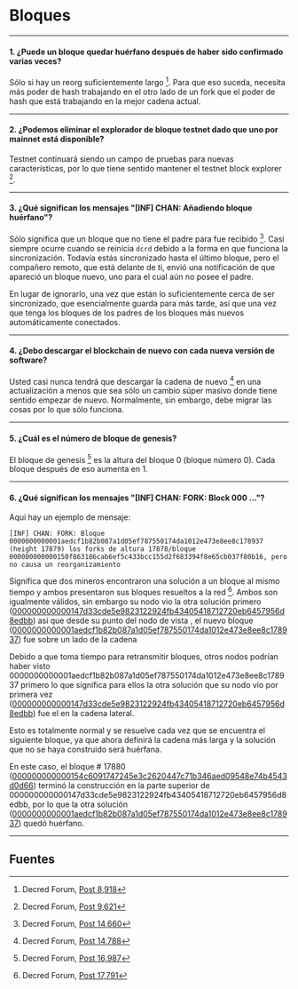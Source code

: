 # <i class="fa fa-cubes"></i> Bloques

---

#### 1. ¿Puede un bloque quedar huérfano después de haber sido confirmado varias veces?

Sólo si hay un reorg suficientemente largo [^8918]. Para que eso suceda, necesita más poder de hash trabajando en el otro lado de un fork que el poder de hash que está trabajando en la mejor cadena actual.

---

#### 2. ¿Podemos eliminar el explorador de bloque testnet dado que uno por mainnet está disponible?

Testnet continuará siendo un campo de pruebas para nuevas características, por lo que tiene sentido mantener el testnet block explorer [^ 9621].

---

#### 3. ¿Qué significan los mensajes "[INF] CHAN: Añadiendo bloque huérfano"?

Sólo significa que un bloque que no tiene el padre para fue recibido [^ 14660]. Casi siempre ocurre cuando se reinicia `dcrd` debido a la forma en que funciona la sincronización. Todavía estás sincronizado hasta el último bloque, pero el compañero remoto, que está delante de ti, envió una notificación de que apareció un bloque nuevo, uno para el cual aún no posee el padre.

En lugar de ignorarlo, una vez que están lo suficientemente cerca de ser sincronizado, que esencialmente guarda para más tarde, así que una vez que tenga los bloques de los padres de los bloques más nuevos automáticamente conectados.

---

#### 4. ¿Debo descargar el blockchain de nuevo con cada nueva versión de software?

Usted casi nunca tendrá que descargar la cadena de nuevo [^ 14788] en una actualización a menos que sea sólo un cambio súper masivo donde tiene sentido empezar de nuevo. Normalmente, sin embargo, debe migrar las cosas por lo que sólo funciona.

---

#### 5. ¿Cuál es el número de bloque de genesis?

El bloque de genesis [^ 16987] es la altura del bloque 0 (bloque número 0). Cada bloque después de eso aumenta en 1.

---

#### 6. ¿Qué significan los mensajes "[INF] CHAN: FORK: Block 000 ..."?

Aquí hay un ejemplo de mensaje:

```no-highlight
[INF] CHAN: FORK: Bloque 0000000000001aedcf1b82b087a1d05ef787550174da1012e473e8ee8c178937 (height 17879) los forks de altura 17878/bloque 000000000000150f863186cab6ef5c433bcc155d2f683394f8e65cb037f80b16, pero no causa un reorganizamiento
```

Significa que dos mineros encontraron una solución a un bloque al mismo tiempo  y ambos presentaron sus bloques resueltos a la red [^17791]. Ambos son igualmente válidos, sin embargo su nodo vio la otra solución primero ([000000000000147d33cde5e9823122924fb43405418712720eb6457956d8edbb](https://mainnet.decred.org/block/000000000000147d33cde5e9823122924fb43405418712720eb6457956d8edbb)) asi que desde su punto del nodo de vista , el nuevo bloque ([0000000000001aedcf1b82b087a1d05ef787550174da1012e473e8ee8c178937](https://mainnet.decred.org/block/0000000000001aedcf1b82b087a1d05ef787550174da1012e473e8ee8c178937)) fue sobre un lado de la cadena

Debido a que toma tiempo para retransmitir bloques, otros nodos podrían haber visto 0000000000001aedcf1b82b087a1d05ef787550174da1012e473e8ee8c178937 primero lo que significa para ellos la otra solución que su nodo vio por primera vez ([000000000000147d33cde5e9823122924fb43405418712720eb6457956d8edbb](https://mainnet.decred.org/block/000000000000147d33cde5e9823122924fb43405418712720eb6457956d8edbb)) fue el en la cadena lateral.

Esto es totalmente normal y se resuelve cada vez que se encuentra el siguiente bloque, ya que ahora definirá la cadena más larga y la solución que no se haya construido será huérfana.

En este caso, el bloque # 17880 ([000000000000154c6091747245e3c2620447c71b346aed09548e74b4543d0d66](https://mainnet.decred.org/block/000000000000154c6091747245e3c2620447c71b346aed09548e74b4543d0d66)) terminó la construcción en la parte superior de 000000000000147d33cde5e9823122924fb43405418712720eb6457956d8edbb, por lo que la otra solución ([0000000000001aedcf1b82b087a1d05ef787550174da1012e473e8ee8c178937](https://mainnet.decred.org/block/0000000000001aedcf1b82b087a1d05ef787550174da1012e473e8ee8c178937)) quedó huérfano.

---

## <i class="fa fa-book"></i>Fuentes

[^8918]: Decred Forum, [Post 8,918](https://forum.decred.org/threads/557/#post-8918)
[^9621]: Decred Forum, [Post 9,621](https://forum.decred.org/threads/651/#post-9621)
[^14660]: Decred Forum, [Post 14,660](https://forum.decred.org/threads/1333/#post-14660)
[^14788]: Decred Forum, [Post 14,788](https://forum.decred.org/threads/1336/#post-14788)
[^16987]: Decred Forum, [Post 16,987](https://forum.decred.org/threads/1852/#post-16987)
[^17791]: Decred Forum, [Post 17,791](https://forum.decred.org/threads/2925/#post-17791)
